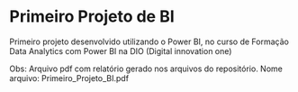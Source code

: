 # Primeiro Projeto de BI

Primeiro projeto desenvolvido utilizando o Power BI, no curso de Formação Data Analytics com Power BI na DIO (Digital innovation one)

Obs: Arquivo pdf com relatório gerado nos arquivos do repositório. 
Nome arquivo: Primeiro_Projeto_BI.pdf
